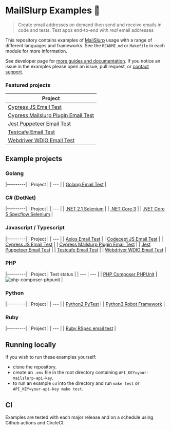 # MailSlurp Examples 📨

> Create email addresses on demand then send and receive emails in code and tests. Test apps end-to-end with *real* email addresses

This repository contains examples of [MailSlurp](https://www.mailslurp.com) usage with a range of different languages and frameworks. See the `README.md` or `Makefile` in each module for more information.

See developer page for [more guides and documentation](https://www.mailslurp.com/developers/). If you notice an issue in the examples please open an issue, pull request, or [contact support](https://www.mailslurp.com/support/).

### Featured projects

| Project |
| --- |
| [Cypress JS Email Test](./javascript-cypress-js) | 
| [Cypress Mailslurp Plugin Email Test](./javascript-cypress-mailslurp-plugin) | 
| [Jest Puppeteer Email Test](./javascript-jest-puppeteer) | 
| [Testcafe Email Test](./javascript-testcafe) | 
| [Webdriver WDIO Email Test](./javascript-webdriver-io) | 

## Example projects

### Golang

|---------|
| Project | 
| --- | 
| [Golang Email Test](./golang-email-test) |


### C\# (DotNet)

|---------|
| Project | 
| --- | 
| [.NET 2.1 Selenium](./csharp-dotnet-core2-selenium) | 
| [.NET Core 3](./csharp-dotnet-core3) | 
| [.NET Core 5 Specflow Selenium](./csharp-specflow-mstest-selenium) | 

### Javascript / Typescript

|---------|
| Project | 
| --- | 
| [Axios Email Test](./javascript-axios) | 
| [Codecept JS Email Test](./javascript-codecept-js) |
| [Cypress JS Email Test](./javascript-cypress-js) | 
| [Cypress Mailslurp Plugin Email Test](./javascript-cypress-mailslurp-plugin) | 
| [Jest Puppeteer Email Test](./javascript-jest-puppeteer) |
| [Testcafe Email Test](./javascript-testcafe) | 
| [Webdriver WDIO Email Test](./javascript-webdriver-io) |

### PHP 

|---------|
| Project | Test status |
| --- | --- | 
| [PHP Composer PHPUnit](./php-composer-phpunit) | ![php-composer-phpunit](https://github.com/mailslurp/examples/actions/workflows/php-composer-phpunit.yml/badge.svg?branch=master) |         

### Python

|---------|
| Project | 
| --- | 
| [Python2 PyTest](./python2-pytest) | 
| [Python3 Robot Framework](./python3-robotframework) | 

### Ruby

|---------|
| Project | 
| --- | 
| [Ruby RSpec email test](./ruby-rspec) |

## Running locally
If you wish to run these examples yourself:
- clone the repository. 
- create an `.env` file in the root directory containing `API_KEY=your-mailslurp-api-key`. 
- to run an example `cd` into the directory and run `make test` or `API_KEY=your-api-key make test`.

## CI
Examples are tested with each major release and on a schedule using Github actions and CircleCI.
